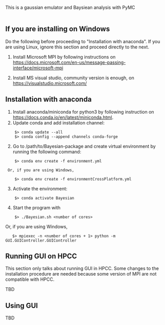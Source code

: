 This is a gaussian emulator and Baysiean analysis with PyMC <br />
 <br />

 If you are installing on Windows
 ---
 
 Do the following before proceeding to "Installation with anaconda". If you are using Linux, ignore this section and proceed directly to the next.

 1. Install Microsoft MPI by following instructions on https://docs.microsoft.com/en-us/message-passing-interface/microsoft-mpi

 2. Install MS visual studio, community version is enough, on https://visualstudio.microsoft.com/ 
 
 Installation with anaconda
 ---
 
 1. Install anaconda/miniconda for python3 by following instruction on https://docs.conda.io/en/latest/miniconda.html.
 2. Update conda and add installation channel:
 ```
     $> conda update --all
     $> conda config --append channels conda-forge
 ```
 2. Go to /path/to/Bayesian-package and create virtual environment by running the following command:
 ```
     $> conda env create -f environment.yml
 ```   
     Or, if you are using Windows,
 ```
     $> conda env create -f environmentCrossPlatform.yml
 ```
 3. Activate the environment:
 ```
     $> conda activate Bayesian
 ```
 4. Start the program with 
 ```
     $> ./Bayesian.sh <number of cores>
 ```
 Or, if you are using Windows,
 ```
    $> mpiexec -n <number of cores + 1> python -m GUI.GUIController.GUIController
 ```

 Running GUI on HPCC
 ---
 
 This section only talks about running GUI in HPCC. Some changes to the installation procedure are needed because some version of MPI are not compatible with HPCC. 
 
TBD
 
 Using GUI
 ---

TBD
